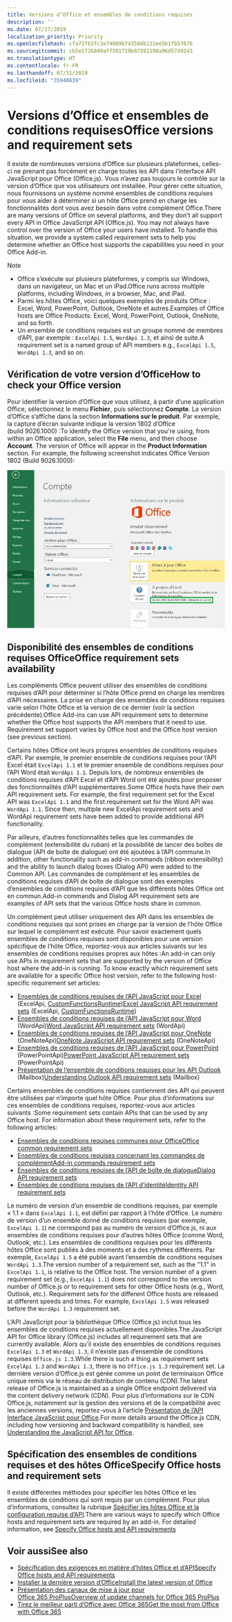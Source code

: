 ```yaml
---
title: Versions d’Office et ensembles de conditions requises
description: ''
ms.date: 07/17/2019
localization_priority: Priority
ms.openlocfilehash: cfa72f63fc3e74809b743584b131ee5b1fb57676
ms.sourcegitcommit: cb5e1726849aff591f19b07391198a96d5749243
ms.translationtype: HT
ms.contentlocale: fr-FR
ms.lasthandoff: 07/31/2019
ms.locfileid: "35940639"
---
```

# <a name="office-versions-and-requirement-sets"></a><span data-ttu-id="8cb9f-102">Versions d’Office et ensembles de conditions requises</span><span class="sxs-lookup"><span data-stu-id="8cb9f-102">Office versions and requirement sets</span></span>

<span data-ttu-id="8cb9f-p101">Il existe de nombreuses versions d’Office sur plusieurs plateformes, celles-ci ne prenant pas forcément en charge toutes les API dans l’interface API JavaScript pour Office (Office.js). Vous n’avez pas toujours le contrôle sur la version d’Office que vos utilisateurs ont installée.  Pour gérer cette situation, nous fournissons un système nommé ensembles de conditions requises pour vous aider à déterminer si un hôte Office prend en charge les fonctionnalités dont vous avez besoin dans votre complément Office.</span><span class="sxs-lookup"><span data-stu-id="8cb9f-p101">There are many versions of Office on several platforms, and they don't all support every API in Office JavaScript API (Office.js). You may not always have control over the version of Office your users have installed.  To handle this situation, we provide a system called requirement sets to help you determine whether an Office host supports the capabilities you need in your Office Add-in.</span></span> 

> [!NOTE]
> - <span data-ttu-id="8cb9f-106">Office s’exécute sur plusieurs plateformes, y compris sur Windows, dans un navigateur, un Mac et un iPad.</span><span class="sxs-lookup"><span data-stu-id="8cb9f-106">Office runs across multiple platforms, including Windows, in a browser, Mac, and iPad.</span></span>
> - <span data-ttu-id="8cb9f-107">Parmi les hôtes Office, voici quelques exemples de produits Office : Excel, Word, PowerPoint, Outlook, OneNote et autres.</span><span class="sxs-lookup"><span data-stu-id="8cb9f-107">Examples of Office hosts are Office Products: Excel, Word, PowerPoint, Outlook, OneNote, and so forth.</span></span>  
> - <span data-ttu-id="8cb9f-108">Un ensemble de conditions requises est un groupe nommé de membres d’API, par exemple : `ExcelApi 1.5`, `WordApi 1.3`, et ainsi de suite.</span><span class="sxs-lookup"><span data-stu-id="8cb9f-108">A requirement set is a named group of API members e.g., `ExcelApi 1.5`, `WordApi 1.3`, and so on.</span></span>  

## <a name="how-to-check-your-office-version"></a><span data-ttu-id="8cb9f-109">Vérification de votre version d’Office</span><span class="sxs-lookup"><span data-stu-id="8cb9f-109">How to check your Office version</span></span>

<span data-ttu-id="8cb9f-p102">Pour identifier la version d’Office que vous utilisez, à partir d’une application Office, sélectionnez le menu **Fichier**, puis sélectionnez **Compte**. La version d’Office s’affiche dans la section **Informations sur le produit**. Par exemple, la capture d’écran suivante indique la version 1802 d’Office (build 9026.1000) :</span><span class="sxs-lookup"><span data-stu-id="8cb9f-p102">To identify the Office version that you're using, from within an Office application, select the **File** menu, and then choose **Account**. The version of Office will appear in the **Product Information** section. For example, the following screenshot indicates Office Version 1802 (Build 9026.1000):</span></span>

![Vérification de votre version d’Office](../images/office-version-number-ui.jpg)

## <a name="office-requirement-sets-availability"></a><span data-ttu-id="8cb9f-114">Disponibilité des ensembles de conditions requises Office</span><span class="sxs-lookup"><span data-stu-id="8cb9f-114">Office requirement sets availability</span></span>

<span data-ttu-id="8cb9f-p103">Les compléments Office peuvent utiliser des ensembles de conditions requises d’API pour déterminer si l’hôte Office prend en charge les membres d’API nécessaires. La prise en charge des ensembles de conditions requises varie selon l’hôte Office et la version de ce dernier (voir la section précédente).</span><span class="sxs-lookup"><span data-stu-id="8cb9f-p103">Office Add-ins can use API requirement sets to determine whether the Office host supports the API members that it need to use. Requirement set support varies by Office host and the Office host version (see previous section).</span></span>

<span data-ttu-id="8cb9f-p104">Certains hôtes Office ont leurs propres ensembles de conditions requises d’API. Par exemple, le premier ensemble de conditions requises pour l’API Excel était `ExcelApi 1.1` et le premier ensemble de conditions requises pour l’API Word était `WordApi 1.1`. Depuis lors, de nombreux ensembles de conditions requises d’API Excel et d’API Word ont été ajoutés pour proposer des fonctionnalités d’API supplémentaires.</span><span class="sxs-lookup"><span data-stu-id="8cb9f-p104">Some Office hosts have their own API requirement sets. For example, the first requirement set for the Excel API was `ExcelApi 1.1` and the first requirement set for the Word API was `WordApi 1.1`. Since then, multiple new ExcelApi requirement sets and WordApi requirement sets have been added to provide additional API functionality.</span></span>

<span data-ttu-id="8cb9f-120">Par ailleurs, d’autres fonctionnalités telles que les commandes de complément (extensibilité du ruban) et la possibilité de lancer des boîtes de dialogue (API de boîte de dialogue) ont été ajoutées à l’API commune.</span><span class="sxs-lookup"><span data-stu-id="8cb9f-120">In addition, other functionality such as add-in commands (ribbon extensibility) and the ability to launch dialog boxes (Dialog API) were added to the Common API.</span></span> <span data-ttu-id="8cb9f-121">Les commandes de complément et les ensembles de conditions requises d’API de boîte de dialogue sont des exemples d’ensembles de conditions requises d’API que les différents hôtes Office ont en commun.</span><span class="sxs-lookup"><span data-stu-id="8cb9f-121">Add-in commands and Dialog API requirement sets are examples of API sets that the various Office hosts share in common.</span></span>

<span data-ttu-id="8cb9f-p106">Un complément peut utiliser uniquement des API dans les ensembles de conditions requises qui sont prises en charge par la version de l’hôte Office sur lequel le complément est exécuté. Pour savoir exactement quels ensembles de conditions requises sont disponibles pour une version spécifique de l’hôte Office, reportez-vous aux articles suivants sur les ensembles de conditions requises propres aux hôtes :</span><span class="sxs-lookup"><span data-stu-id="8cb9f-p106">An add-in can only use APIs in requirement sets that are supported by the version of Office host where the add-in is running. To know exactly which requirement sets are available for a specific Office host version, refer to the following host-specific requirement set articles:</span></span>

- <span data-ttu-id="8cb9f-124">[Ensembles de conditions requises de l’API JavaScript pour Excel](/office/dev/add-ins/reference/requirement-sets/excel-api-requirement-sets) (ExcelApi, [CustomFunctionsRuntime](../excel/custom-functions-architecture.md))</span><span class="sxs-lookup"><span data-stu-id="8cb9f-124">[Excel JavaScript API requirement sets](/office/dev/add-ins/reference/requirement-sets/excel-api-requirement-sets) (ExcelApi, [CustomFunctionsRuntime](../excel/custom-functions-architecture.md))</span></span>
- <span data-ttu-id="8cb9f-125">[Ensembles de conditions requises de l’API JavaScript pour Word](/office/dev/add-ins/reference/requirement-sets/word-api-requirement-sets) (WordApi)</span><span class="sxs-lookup"><span data-stu-id="8cb9f-125">[Word JavaScript API requirement sets](/office/dev/add-ins/reference/requirement-sets/word-api-requirement-sets) (WordApi)</span></span>
- <span data-ttu-id="8cb9f-126">[Ensembles de conditions requises de l’API JavaScript pour OneNote](/office/dev/add-ins/reference/requirement-sets/onenote-api-requirement-sets) (OneNoteApi)</span><span class="sxs-lookup"><span data-stu-id="8cb9f-126">[OneNote JavaScript API requirement sets](/office/dev/add-ins/reference/requirement-sets/onenote-api-requirement-sets) (OneNoteApi)</span></span>
- <span data-ttu-id="8cb9f-127">[Ensembles de conditions requises de l’API JavaScript pour PowerPoint](/office/dev/add-ins/reference/requirement-sets/powerpoint-api-requirement-sets) (PowerPointApi)</span><span class="sxs-lookup"><span data-stu-id="8cb9f-127">[PowerPoint JavaScript API requirement sets](/office/dev/add-ins/reference/requirement-sets/powerpoint-api-requirement-sets) (PowerPointApi)</span></span>
- <span data-ttu-id="8cb9f-128">[Présentation de l’ensemble de conditions requises pour les API Outlook](/office/dev/add-ins/reference/requirement-sets/outlook-api-requirement-sets) (Mailbox)</span><span class="sxs-lookup"><span data-stu-id="8cb9f-128">[Understanding Outlook API requirement sets](/office/dev/add-ins/reference/requirement-sets/outlook-api-requirement-sets) (Mailbox)</span></span>

<span data-ttu-id="8cb9f-p107">Certains ensembles de conditions requises contiennent des API qui peuvent être utilisées par n’importe quel hôte Office. Pour plus d’informations sur ces ensembles de conditions requises, reportez-vous aux articles suivants :</span><span class="sxs-lookup"><span data-stu-id="8cb9f-p107">Some requirement sets contain APIs that can be used by any Office host. For information about these requirement sets, refer to the following articles:</span></span>

- [<span data-ttu-id="8cb9f-131">Ensembles de conditions requises communes pour Office</span><span class="sxs-lookup"><span data-stu-id="8cb9f-131">Office common requirement sets</span></span>](/office/dev/add-ins/reference/requirement-sets/office-add-in-requirement-sets)
- [<span data-ttu-id="8cb9f-132">Ensembles de conditions requises concernant les commandes de complément</span><span class="sxs-lookup"><span data-stu-id="8cb9f-132">Add-in commands requirement sets</span></span>](/office/dev/add-ins/reference/requirement-sets/add-in-commands-requirement-sets)
- [<span data-ttu-id="8cb9f-133">Ensembles de conditions requises de l’API de boîte de dialogue</span><span class="sxs-lookup"><span data-stu-id="8cb9f-133">Dialog API requirement sets</span></span>](/office/dev/add-ins/reference/requirement-sets/dialog-api-requirement-sets)
- [<span data-ttu-id="8cb9f-134">Ensembles de conditions requises de l’API d’identité</span><span class="sxs-lookup"><span data-stu-id="8cb9f-134">Identity API requirement sets</span></span>](/office/dev/add-ins/reference/requirement-sets/identity-api-requirement-sets)

<span data-ttu-id="8cb9f-p108">Le numéro de version d’un ensemble de conditions requises, par exemple « 1.1 » dans `ExcelApi 1.1`, est défini par rapport à l’hôte d’Office. Le numéro de version d’un ensemble donné de conditions requises (par exemple, `ExcelApi 1.1`) ne correspond pas au numéro de version d’Office.js, ni aux ensembles de conditions requises pour d’autres hôtes Office (comme Word, Outlook, etc.).  Les ensembles de conditions requises pour les différents hôtes Office sont publiés à des moments et à des rythmes différents. Par exemple, `ExcelApi 1.5` a été publié avant l’ensemble de conditions requises `WordApi 1.3`.</span><span class="sxs-lookup"><span data-stu-id="8cb9f-p108">The version number of a requirement set, such as the "1.1" in `ExcelApi 1.1`, is relative to the Office host. The version number of a given requirement set (e.g., `ExcelApi 1.1`) does not correspond to the version number of Office.js or to requirement sets for other Office hosts (e.g., Word, Outlook, etc.).  Requirement sets for the different Office hosts are released at different speeds and times. For example, `ExcelApi 1.5` was released before the `WordApi 1.3` requirement set.</span></span>

<span data-ttu-id="8cb9f-139">L’API JavaScript pour la bibliothèque Office (Office.js) inclut tous les ensembles de conditions requises actuellement disponibles.</span><span class="sxs-lookup"><span data-stu-id="8cb9f-139">The JavaScript API for Office library (Office.js) includes all requirement sets that are currently available.</span></span> <span data-ttu-id="8cb9f-140">Alors qu’il existe des ensembles de conditions requises `ExcelApi 1.3` et `WordApi 1.3`, il n’existe pas d’ensemble de conditions requises `Office.js 1.3`.</span><span class="sxs-lookup"><span data-stu-id="8cb9f-140">While there is such a thing as requirement sets `ExcelApi 1.3` and `WordApi 1.3`, there is no `Office.js 1.3` requirement set.</span></span> <span data-ttu-id="8cb9f-141">La dernière version d’Office.js est gérée comme un point de terminaison Office unique remis via le réseau de distribution de contenu (CDN).</span><span class="sxs-lookup"><span data-stu-id="8cb9f-141">The latest release of Office.js is maintained as a single Office endpoint delivered via the content delivery network (CDN).</span></span> <span data-ttu-id="8cb9f-142">Pour plus d’informations sur le CDN Office.js, notamment sur la gestion des versions et de la compatibilité avec les anciennes versions, reportez-vous à l’article [Présentation de l’API Interface JavaScript pour Office](/office/dev/add-ins/develop/understanding-the-javascript-api-for-office).</span><span class="sxs-lookup"><span data-stu-id="8cb9f-142">For more details around the Office.js CDN, including how versioning and backward compatibility is handled, see [Understanding the JavaScript API for Office](/office/dev/add-ins/develop/understanding-the-javascript-api-for-office).</span></span>

## <a name="specify-office-hosts-and-requirement-sets"></a><span data-ttu-id="8cb9f-143">Spécification des ensembles de conditions requises et des hôtes Office</span><span class="sxs-lookup"><span data-stu-id="8cb9f-143">Specify Office hosts and requirement sets</span></span>

<span data-ttu-id="8cb9f-p110">Il existe différentes méthodes pour spécifier les hôtes Office et les ensembles de conditions qui sont requis par un complément.  Pour plus d’informations, consultez la rubrique [Spécifier les hôtes Office et la configuration requise d’API](/office/dev/add-ins/develop/specify-office-hosts-and-api-requirements).</span><span class="sxs-lookup"><span data-stu-id="8cb9f-p110">There are various ways to specify which Office hosts and requirement sets are required by an add-in.  For detailed information, see [Specify Office hosts and API requirements](/office/dev/add-ins/develop/specify-office-hosts-and-api-requirements)</span></span>

## <a name="see-also"></a><span data-ttu-id="8cb9f-146">Voir aussi</span><span class="sxs-lookup"><span data-stu-id="8cb9f-146">See also</span></span>

- [<span data-ttu-id="8cb9f-147">Spécification des exigences en matière d’hôtes Office et d’API</span><span class="sxs-lookup"><span data-stu-id="8cb9f-147">Specify Office hosts and API requirements</span></span>](/office/dev/add-ins/develop/specify-office-hosts-and-api-requirements)
- [<span data-ttu-id="8cb9f-148">Installer la dernière version d’Office</span><span class="sxs-lookup"><span data-stu-id="8cb9f-148">Install the latest version of Office</span></span>](/office/dev/add-ins/develop/install-latest-office-version)
- [<span data-ttu-id="8cb9f-149">Présentation des canaux de mise à jour pour Office 365 ProPlus</span><span class="sxs-lookup"><span data-stu-id="8cb9f-149">Overview of update channels for Office 365 ProPlus</span></span>](/deployoffice/overview-of-update-channels-for-office-365-proplus)
- [<span data-ttu-id="8cb9f-150">Tirez le meilleur parti d’Office avec Office 365</span><span class="sxs-lookup"><span data-stu-id="8cb9f-150">Get the most from Office with Office 365</span></span>](https://products.office.com/compare-all-microsoft-office-products?tab=2)
